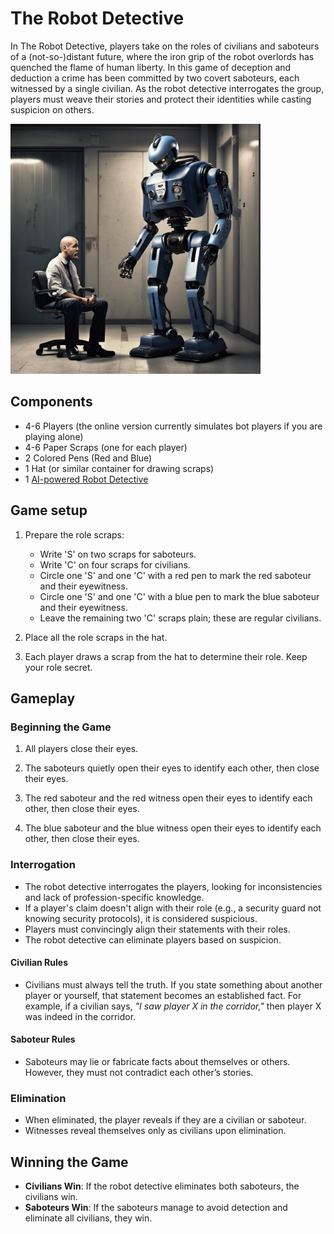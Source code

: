 # The Robot Detective

In The Robot Detective, players take on the roles of civilians and saboteurs of a (not-so-)distant future, where the iron grip of the robot overlords has quenched the flame of human liberty.
In this game of deception and deduction a crime has been committed by two covert saboteurs, each witnessed by a single civilian. As the robot detective interrogates the group, players must weave their stories and protect their identities while casting suspicion on others.

<img src="illustation01.png" alt="A robot detective interrogates a frightened citizen" style="width:400px;"/>

## Components

-   4-6 Players (the online version currently simulates bot players if you are playing alone)
-   4-6 Paper Scraps (one for each player)
-   2 Colored Pens (Red and Blue)
-   1 Hat (or similar container for drawing scraps)
-   1 [AI-powered Robot Detective](poe.com)

## Game setup

1.  Prepare the role scraps:
    
    -   Write 'S' on two scraps for saboteurs.
    -   Write 'C' on four scraps for civilians.
    -   Circle one 'S' and one 'C' with a red pen to mark the red saboteur and their eyewitness.
    -   Circle one 'S' and one 'C' with a blue pen to mark the blue saboteur and their eyewitness.
    -   Leave the remaining two 'C' scraps plain; these are regular civilians.
2.  Place all the role scraps in the hat.
    
3.  Each player draws a scrap from the hat to determine their role. Keep your role secret.
    

## Gameplay

### Beginning the Game

1.  All players close their eyes.

2.  The saboteurs quietly open their eyes to identify each other, then close their eyes.
3.  The red saboteur and the red witness open their eyes to identify each other, then close their eyes.
4.  The blue saboteur and the blue witness open their eyes to identify each other, then close their eyes.

### Interrogation

-   The robot detective interrogates the players, looking for inconsistencies and lack of profession-specific knowledge.
-   If a player's claim doesn't align with their role (e.g., a security guard not knowing security protocols), it is considered suspicious.
-   Players must convincingly align their statements with their roles.
-   The robot detective can eliminate players based on suspicion.
#### Civilian Rules

-   Civilians must always tell the truth. If you state something about another player or yourself, that statement becomes an established fact. For example, if a civilian says, *"I saw player X in the corridor,"* then player X was indeed in the corridor.

#### Saboteur Rules

-   Saboteurs may lie or fabricate facts about themselves or others. However, they must not contradict each other’s stories.

### Elimination

-   When eliminated, the player reveals if they are a civilian or saboteur.
-   Witnesses reveal themselves only as civilians upon elimination.

## Winning the Game

-   **Civilians Win**: If the robot detective eliminates both saboteurs, the civilians win.
-   **Saboteurs Win**: If the saboteurs manage to avoid detection and eliminate all civilians, they win.